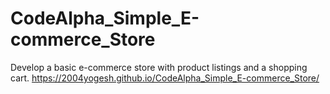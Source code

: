 # CodeAlpha_Simple_E-commerce_Store
Develop a basic e-commerce store with  product listings and a shopping cart.
https://2004yogesh.github.io/CodeAlpha_Simple_E-commerce_Store/
